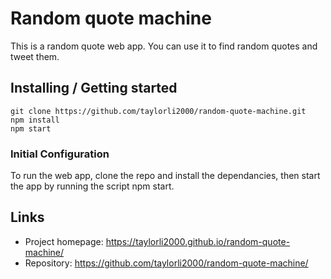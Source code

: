 # Random quote machine

This is a random quote web app. You can use it to find random quotes and tweet them.

## Installing / Getting started


```shell
git clone https://github.com/taylorli2000/random-quote-machine.git
npm install
npm start
```

### Initial Configuration

To run the web app, clone the repo and install the dependancies, then start the app by running the script npm start.

## Links

- Project homepage: https://taylorli2000.github.io/random-quote-machine/
- Repository: https://github.com/taylorli2000/random-quote-machine/
